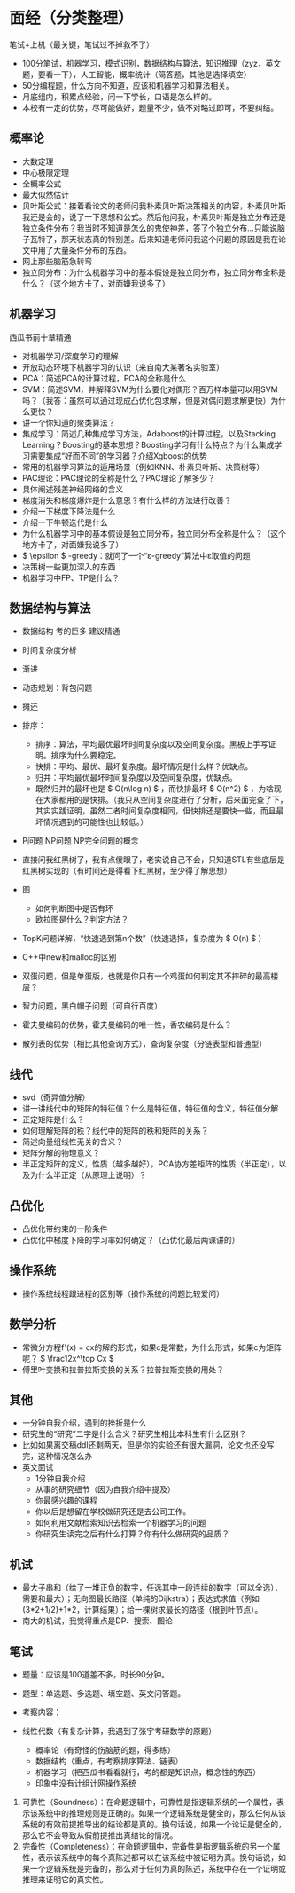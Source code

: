 # 面经（分类整理）

笔试+上机（最关键，笔试过不掉救不了）

- 100分笔试，机器学习，模式识别，数据结构与算法，知识推理（zyz，英文题，要看一下），人工智能，概率统计（简答题，其他是选择填空）
- 50分编程题，什么方向不知道，应该和机器学习和算法相关。
- 月底组内，积累点经验，问一下学长，口语是怎么样的。
- 本校有一定的优势，尽可能做好，题量不少，做不对略过即可，不要纠结。

## 概率论

- 大数定理
- 中心极限定理
- 全概率公式
- 最大似然估计
- 贝叶斯公式：接着看论文的老师问我朴素贝叶斯决策相关的内容，朴素贝叶斯我还是会的，说了一下思想和公式。然后他问我，朴素贝叶斯是独立分布还是独立条件分布？我当时不知道是怎么的鬼使神差，答了个独立分布...只能说脑子瓦特了，那天状态真的特别差。后来知道老师问我这个问题的原因是我在论文中用了大量条件分布的东西。
- 网上那些脑筋急转弯
- 独立同分布：为什么机器学习中的基本假设是独立同分布，独立同分布全称是什么？（这个地方卡了，对面嫌我说多了）

## 机器学习

西瓜书前十章精通

- 对机器学习/深度学习的理解
- 开放动态环境下机器学习的认识（来自南大某著名实验室）
- PCA：简述PCA的计算过程，PCA的全称是什么
- SVM：简述SVM，并解释SVM为什么要化对偶形？百万样本量可以用SVM吗？（我答：虽然可以通过现成凸优化包求解，但是对偶问题求解更快）为什么更快？
- 讲一个你知道的聚类算法？
- 集成学习：简述几种集成学习方法，Adaboost的计算过程，以及Stacking Learning？Boosting的基本思想？Boosting学习有什么特点？为什么集成学习需要集成“好而不同”的学习器？介绍Xgboost的优势
- 常用的机器学习算法的适用场景（例如KNN、朴素贝叶斯、决策树等）
- PAC理论：PAC理论的全称是什么？PAC理论了解多少？
- 具体阐述残差神经网络的含义
- 梯度消失和梯度爆炸是什么意思？有什么样的方法进行改善？
- 介绍一下梯度下降法是什么
- 介绍一下牛顿迭代是什么
- 为什么机器学习中的基本假设是独立同分布，独立同分布全称是什么？（这个地方卡了，对面嫌我说多了）
- $ \epsilon $ -greedy：就问了一个“ε-greedy”算法中ε取值的问题
- 决策树一些更加深入的东西
- 机器学习中FP、TP是什么？

## 数据结构与算法

- 数据结构 考的巨多 建议精通
- 时间复杂度分析
- 渐进
- 动态规划：背包问题
- 摊还
- 排序：

  - 排序：算法，平均最优最坏时间复杂度以及空间复杂度。黑板上手写证明。排序为什么要稳定。
  - 快排：平均、最优、最坏复杂度。最坏情况是什么样？优缺点。
  - 归并：平均最优最坏时间复杂度以及空间复杂度，优缺点。
  - 既然归并的最坏也是 $ O(n\log n) $ ，而快排最坏 $ O(n^2) $ ，为啥现在大家都用的是快排。（我只从空间复杂度进行了分析，后来面完查了下，其实实践证明，虽然二者时间复杂度相同，但快排还是要快一些，而且最坏情况遇到的可能性也比较低。）
- P问题 NP问题 NP完全问题的概念
- 直接问我红黑树了，我有点傻眼了，老实说自己不会，只知道STL有些底层是红黑树实现的（有时间还是得看下红黑树，至少得了解思想）
- 图

  - 如何判断图中是否有环
  - 欧拉图是什么？判定方法？
- TopK问题详解，“快速选到第n个数”（快速选择，复杂度为 $ O(n) $ ）
- C++中new和malloc的区别
- 双蛋问题，但是单蛋版，也就是你只有一个鸡蛋如何判定其不摔碎的最高楼层？
- 智力问题，黑白帽子问题（可自行百度）
- 霍夫曼编码的优势，霍夫曼编码的唯一性，香农编码是什么？
- 散列表的优势（相比其他查询方式），查询复杂度（分链表型和普通型）

## 线代

- svd（奇异值分解）
- 讲一讲线代中的矩阵的特征值？什么是特征值，特征值的含义，特征值分解
- 正定矩阵是什么？
- 如何理解矩阵的秩？线代中的矩阵的秩和矩阵的关系？
- 简述向量组线性无关的含义？
- 矩阵分解的物理意义？
- 半正定矩阵的定义，性质（越多越好），PCA协方差矩阵的性质（半正定），以及为什么半正定（从原理上说明）？

## 凸优化

- 凸优化带约束的一阶条件
- 凸优化中梯度下降的学习率如何确定？（凸优化最后两课讲的）

## 操作系统

- 操作系统线程跟进程的区别等（操作系统的问题比较爱问）

## 数学分析

- 常微分方程f'(x) = cx的解的形式，如果c是常数，为什么形式，如果c为矩阵呢？ $ \frac12x^\top Cx $
- 傅里叶变换和拉普拉斯变换的关系？拉普拉斯变换的用处？

## 其他

- 一分钟自我介绍，遇到的挫折是什么
- 研究生的“研究”二字是什么含义？研究生相比本科生有什么区别？
- 比如如果离交稿ddl还剩两天，但是你的实验还有很大漏洞，论文也还没写完，这种情况怎么办
- 英文面试
  - 1分钟自我介绍
  - 从事的研究细节（因为自我介绍中提及）
  - 你最感兴趣的课程
  - 你以后是想留在学校做研究还是去公司工作。
  - 如何利用文献检索知识去检索一个机器学习的问题
  - 你研究生读完之后有什么打算？你有什么做研究的品质？

## 机试

- 最大子串和（给了一堆正负的数字，任选其中一段连续的数字（可以全选），需要和最大）；无向图最长路径（单纯的Dijkstra）；表达式求值（例如 (3\*2+1/2)+1\*2，计算结果）；给一棵树求最长的路径（根到叶节点）。
- 南大的机试，我觉得重点是DP、搜索、图论

## 笔试

- 题量：应该是100道差不多，时长90分钟。
- 题型：单选题、多选题、填空题、英文问答题。
- 考察内容：
- 线性代数（有复杂计算，我遇到了张宇考研数学的原题）

  - 概率论（有奇怪的伤脑筋的题，得多练）
  - 数据结构（重点，有考察排序算法、链表）
  - 机器学习（把西瓜书看看就行，考的都是知识点，概念性的东西）
  - 印象中没有计组计网操作系统

1. 可靠性（Soundness）：在命题逻辑中，可靠性是指逻辑系统的一个属性，表示该系统中的推理规则是正确的。如果一个逻辑系统是健全的，那么任何从该系统的有效前提推导出的结论都是真的。换句话说，如果一个论证是健全的，那么它不会导致从假前提推出真结论的情况。
2. 完备性（Completeness）：在命题逻辑中，完备性是指逻辑系统的另一个属性，表示该系统中的每个真陈述都可以在该系统中被证明为真。换句话说，如果一个逻辑系统是完备的，那么对于任何为真的陈述，系统中存在一个证明或推理来证明它的真实性。
